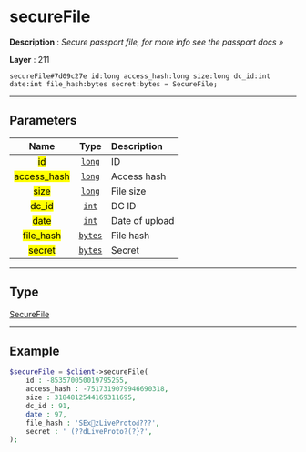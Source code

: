 # secureFile

**Description** : *Secure passport file, for more info see the passport docs »*

**Layer** : 211

```tl
secureFile#7d09c27e id:long access_hash:long size:long dc_id:int date:int file_hash:bytes secret:bytes = SecureFile;
```

---

## Parameters

| Name | Type | Description |
| :---: | :---: | :--- |
| <mark>id</mark> | [`long`](type/long) | ID |
| <mark>access_hash</mark> | [`long`](type/long) | Access hash |
| <mark>size</mark> | [`long`](type/long) | File size |
| <mark>dc_id</mark> | [`int`](type/int) | DC ID |
| <mark>date</mark> | [`int`](type/int) | Date of upload |
| <mark>file_hash</mark> | [`bytes`](type/bytes) | File hash |
| <mark>secret</mark> | [`bytes`](type/bytes) | Secret |

---

## Type

[SecureFile](type/SecureFile)

---

## Example

```php
$secureFile = $client->secureFile(
	id : -853570050019795255,
	access_hash : -7517319079946690318,
	size : 3184812544169311695,
	dc_id : 91,
	date : 97,
	file_hash : 'SExzLiveProtoԁ???',
	secret : ' (??dLiveProto?(?}?',
);
```